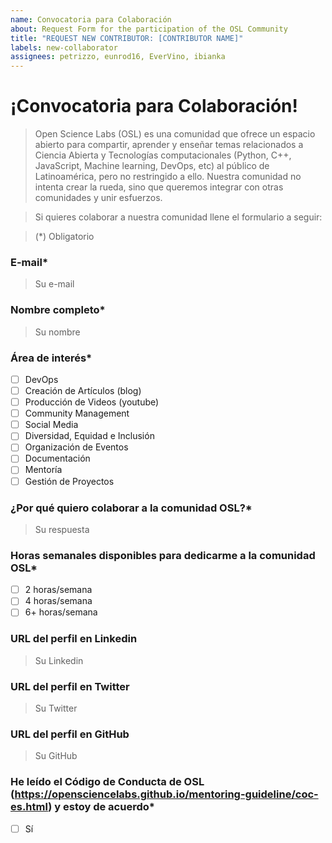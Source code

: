 ```yaml
---
name: Convocatoria para Colaboración
about: Request Form for the participation of the OSL Community
title: "REQUEST NEW CONTRIBUTOR: [CONTRIBUTOR NAME]" 
labels: new-collaborator
assignees: petrizzo, eunrod16, EverVino, ibianka
---
```


# ¡Convocatoria para Colaboración!

> Open Science Labs (OSL) es una comunidad que ofrece un espacio abierto para compartir, aprender y enseñar temas relacionados a Ciencia Abierta y Tecnologías computacionales (Python, C++, JavaScript, Machine learning, DevOps, etc) al público de Latinoamérica, pero no restringido a ello. Nuestra comunidad no intenta crear la rueda, sino que queremos integrar con otras comunidades y unir esfuerzos. 

> Si quieres colaborar a nuestra comunidad llene el formulario a seguir:

> (*) Obligatorio

### E-mail*
> Su e-mail

### Nombre completo*
> Su nombre

### Área de interés*
- [ ] DevOps
- [ ] Creación de Artículos (blog)
- [ ] Producción de Videos (youtube)
- [ ] Community Management
- [ ] Social Media
- [ ] Diversidad, Equidad e Inclusión
- [ ] Organización de Eventos
- [ ] Documentación
- [ ] Mentoría
- [ ] Gestión de Proyectos

### ¿Por qué quiero colaborar a la comunidad OSL?*
> Su respuesta

### Horas semanales disponibles para dedicarme a la comunidad OSL*
- [ ] 2 horas/semana
- [ ] 4 horas/semana
- [ ] 6+ horas/semana

### URL del perfil en Linkedin
> Su Linkedin

### URL del perfil en Twitter
> Su Twitter

### URL del perfil en GitHub
> Su GitHub

### He leído el Código de Conducta de OSL (https://opensciencelabs.github.io/mentoring-guideline/coc-es.html) y estoy de acuerdo*
- [ ] Sí
